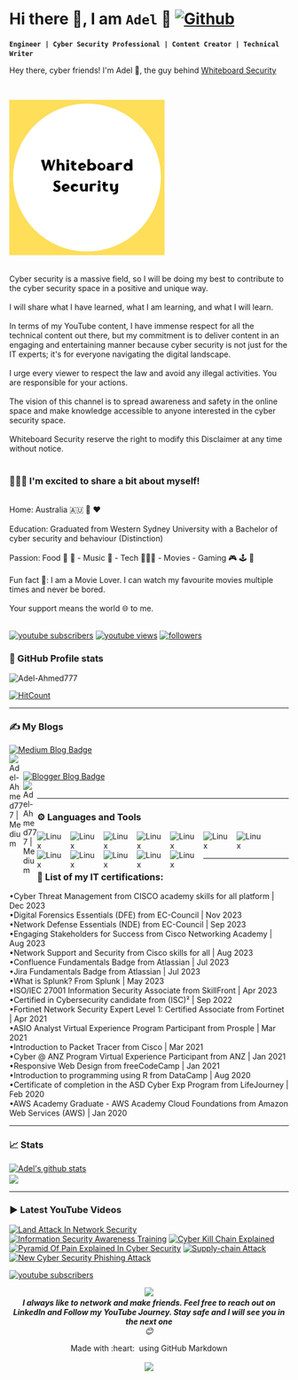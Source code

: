 # Hi there 👋, I am **`Adel`** 🙂 [![Github](https://img.shields.io/github/followers/Adel-Ahmed777?label=Follow_Me&style=social)](https://github.com/Adel-Ahmed777)

**`Engineer | Cyber Security Professional | Content Creator | Technical Writer`** 

Hey there, cyber friends! I'm Adel 👋, the guy behind [Whiteboard Security](https://www.youtube.com/@WhiteboardSecurity/featured) <br>



<br>
<p align="left">
  <img src="https://github.com/Adel-Ahmed777/WhiteboardSecurity/blob/main/WhiteboardSecurity_Images/Whiteboard%20Security%20Logo.jpg" width="280" height="280">
</p>
<br>
Cyber security is a massive field, so I will be doing my best to contribute to the cyber security space in a positive and unique way. <br>
<br>
I will share what I have learned, what I am learning, and what I will learn. <br>
<br>
In terms of my YouTube content, I have immense respect for all the technical content out there, but my commitment is to deliver content in an engaging and entertaining manner because cyber security is not just for the IT experts; it's for everyone navigating the digital landscape. <br>
<br>
I urge every viewer to respect the law and avoid any illegal activities. You are responsible for your actions. <br>
<br>
The vision of this channel is to spread awareness and safety in the online space and make knowledge accessible to anyone interested in the cyber security space. <br>
<br>
Whiteboard Security reserve the right to modify this Disclaimer at any time without notice.<br>
<br>

### 👨🏻‍🍳 I'm excited to share a bit about myself!  
<br>
Home: Australia 🇦🇺 🙏 ❤️ <br>
<br>
Education: Graduated from Western Sydney University with a Bachelor of cyber security and behaviour (Distinction) <br>
<br>
Passion: Food 🍔 🥞 - Music 🎵 - Tech 👨🏻‍💻 - Movies - Gaming 🎮 🕹️ 🎥 <br>
<br>
Fun fact 🦩: I am a Movie Lover. I can watch my favourite movies multiple times and never be bored. <br>
<br>
Your support means the world 🌐 to me. <br>
<br>

  <p align="left">
      <a href="https://www.youtube.com/channel/UC_lSWI1T2h41mku_ghPx08A?sub_confirmation=1">
         <img alt="youtube subscribers" title="Subscribe to my YouTube channel" src="https://custom-icon-badges.demolab.com/youtube/channel/subscribers/UC_lSWI1T2h41mku_ghPx08A?color=%23E05D44&label=SUBSCRIBE TO WHITEBOARD SECURITY&logo=video&logoColor=white&style=for-the-badge&labelColor=CE4630"/></a> 
      <a href="https://www.youtube.com/@WhiteboardSecurity/featured">
         <img alt="youtube views" title="YouTube views" src="https://custom-icon-badges.demolab.com/youtube/channel/views/UC_lSWI1T2h41mku_ghPx08A?color=%23E1AD0E&logo=eye&logoColor=white&style=for-the-badge&labelColor=C79600&label=WHITEBOARD SECURITY VIEWS"/></a> 
      <a href="https://github.com/Adel-Ahmed777?tab=followers">
         <img alt="followers" title="Follow me on Github" src="https://custom-icon-badges.demolab.com/github/followers/Adel-Ahmed777?color=236ad3&labelColor=black&style=for-the-badge&logo=person-add&label=GITHUB Followers&logoColor=white"/></a>
   </p>
   
 ### 👀 GitHub Profile stats  
 <p align="left"> <img src="https://komarev.com/ghpvc/?username=Adel-Ahmed777&style=for-the-badge&color=red" alt="Adel-Ahmed777" /> </p>

[![HitCount](https://hits.dwyl.com/Adel-Ahmed777/Adel-Ahmed777.svg?style=flat-square&show=unique)](http://hits.dwyl.com/Adel-Ahmed777/Adel-Ahmed777)



-------

### ✍️ My Blogs 

[![Medium Blog Badge](https://img.shields.io/badge/Medium%20Blog%20-black)](https://medium.com/@whiteboardsec007) <br>
<img align="left" alt="Adel-Ahmed777 | Medium" width="25px" src="https://cdn.jsdelivr.net/npm/simple-icons@v3/icons/medium.svg" /> <br>


[![Blogger Blog Badge](https://img.shields.io/badge/Blogger%20blog%20-orange)](https://whiteboardsecurity.blogspot.com/) <br>
<img align="left" alt="Adel-Ahmed777 | Medium" width="25px" src="https://cdn.jsdelivr.net/npm/simple-icons@3.13.0/icons/blogger.svg" /> <br>


-------
### ⚙️ Languages and Tools  

<img align="left" alt="Linux" width="50px" style="padding-right:10px;" src="https://cdn.jsdelivr.net/npm/simple-icons@3.13.0/icons/notion.svg"/>
<img align="left" alt="Linux" width="50px" style="padding-right:10px;" src="https://cdn.jsdelivr.net/npm/simple-icons@3.13.0/icons/python.svg"/>
<img align="left" alt="Linux" width="50px" style="padding-right:10px;" src="https://cdn.jsdelivr.net/npm/simple-icons@3.13.0/icons/markdown.svg"/>
<img align="left" alt="Linux" width="50px" style="padding-right:10px;" src="https://cdn.jsdelivr.net/npm/simple-icons@3.13.0/icons/github.svg"/>
<img align="left" alt="Linux" width="50px" style="padding-right:10px;" src="https://cdn.jsdelivr.net/npm/simple-icons@3.13.0/icons/gitlab.svg"/>
<img align="left" alt="Linux" width="50px" style="padding-right:10px;" src="https://cdn.jsdelivr.net/npm/simple-icons@3.13.0/icons/gnubash.svg"/>
<img align="left" alt="Linux" width="50px" style="padding-right:10px;" src="https://cdn.jsdelivr.net/npm/simple-icons@3.13.0/icons/html5.svg"/>
<img align="left" alt="Linux" width="50px" style="padding-right:10px;" src="https://cdn.jsdelivr.net/npm/simple-icons@3.13.0/icons/css3.svg"/>
<img align="left" alt="Linux" width="50px" style="padding-right:10px;" src="https://cdn.jsdelivr.net/npm/simple-icons@3.13.0/icons/windows.svg"/>
<img align="left" alt="Linux" width="50px" style="padding-right:10px;" src="https://cdn.jsdelivr.net/npm/simple-icons@3.13.0/icons/powershell.svg"/>
<img align="left" alt="Linux" width="50px" style="padding-right:10px;" src="https://cdn.jsdelivr.net/npm/simple-icons@3.13.0/icons/linux.svg"/>
<img align="left" alt="Linux" width="50px" style="padding-right:10px;" src="https://cdn.jsdelivr.net/npm/simple-icons@3.13.0/icons/git.svg"/> <br>

<br />

------

### 📕 List of my IT certifications:

•Cyber Threat Management from CISCO academy skills for all platform | Dec 2023 <br>
•Digital Forensics Essentials (DFE) from EC-Council | Nov 2023 <br>
•Network Defense Essentials (NDE) from EC-Council | Sep 2023 <br>
•Engaging Stakeholders for Success from Cisco Networking Academy | Aug 2023 <br>
•Network Support and Security from Cisco skills for all | Aug 2023 <br>
•Confluence Fundamentals Badge from Atlassian | Jul 2023 <br>
•Jira Fundamentals Badge from Atlassian | Jul 2023 <br>
•What is Splunk? From Splunk | May 2023 <br>
•ISO/IEC 27001 Information Security Associate from SkillFront | Apr 2023 <br>
•Certified in Cybersecurity candidate from (ISC)² | Sep 2022 <br>
•Fortinet Network Security Expert Level 1: Certified Associate from Fortinet | Apr 2021 <br>
•ASIO Analyst Virtual Experience Program Participant from Prosple | Mar 2021 <br>
•Introduction to Packet Tracer from Cisco | Mar 2021 <br>
•Cyber @ ANZ Program Virtual Experience Participant from ANZ | Jan 2021 <br>
•Responsive Web Design from freeCodeCamp | Jan 2021 <br>
•Introduction to programming using R from DataCamp | Aug 2020 <br>
•Certificate of completion in the ASD Cyber Exp Program from LifeJourney | Feb 2020 <br>
•AWS Academy Graduate - AWS Academy Cloud Foundations from Amazon Web Services (AWS) | Jan 2020 <br>




------

### 📈 Stats


<a href="https://github.com/Adel-Ahmed777">
 <img align="center" src="https://github-readme-stats.vercel.app/api?username=Adel-Ahmed777&show_icons=true&theme=graywhite&line_height=30" alt="Adel's github stats"/>
</a>
<br>

<a href="https://github.com/Adel-Ahmed777">
  <img align="center" src="https://github-readme-stats.vercel.app/api/top-langs/?username=Adel-Ahmed777&theme=graywhite">
</a> 
<br>

--------






### ▶️ Latest YouTube Videos

<!-- BEGIN YOUTUBE-CARDS -->
[![Land Attack In Network Security](https://ytcards.demolab.com/?id=iY95hQuWJHE&title=Land+Attack+In+Network+Security&lang=en&timestamp=1730029945&background_color=%230d1117&title_color=%23ffffff&stats_color=%23dedede&max_title_lines=1&width=250&border_radius=5 "Land Attack In Network Security")](https://www.youtube.com/watch?v=iY95hQuWJHE)
[![Information Security Awareness Training](https://ytcards.demolab.com/?id=bQMDvfry7P4&title=Information+Security+Awareness+Training&lang=en&timestamp=1729593883&background_color=%230d1117&title_color=%23ffffff&stats_color=%23dedede&max_title_lines=1&width=250&border_radius=5 "Information Security Awareness Training")](https://www.youtube.com/watch?v=bQMDvfry7P4)
[![Cyber Kill Chain Explained](https://ytcards.demolab.com/?id=AzcHh5fj0cA&title=Cyber+Kill+Chain+Explained&lang=en&timestamp=1729414754&background_color=%230d1117&title_color=%23ffffff&stats_color=%23dedede&max_title_lines=1&width=250&border_radius=5 "Cyber Kill Chain Explained")](https://www.youtube.com/watch?v=AzcHh5fj0cA)
[![Pyramid Of Pain Explained In Cyber Security](https://ytcards.demolab.com/?id=b4fS2FLkOWw&title=Pyramid+Of+Pain+Explained+In+Cyber+Security&lang=en&timestamp=1728795242&background_color=%230d1117&title_color=%23ffffff&stats_color=%23dedede&max_title_lines=1&width=250&border_radius=5 "Pyramid Of Pain Explained In Cyber Security")](https://www.youtube.com/watch?v=b4fS2FLkOWw)
[![Supply-chain Attack](https://ytcards.demolab.com/?id=zDV9YUwO5Zk&title=Supply-chain+Attack&lang=en&timestamp=1727018204&background_color=%230d1117&title_color=%23ffffff&stats_color=%23dedede&max_title_lines=1&width=250&border_radius=5 "Supply-chain Attack")](https://www.youtube.com/watch?v=zDV9YUwO5Zk)
[![New Cyber Security Phishing Attack](https://ytcards.demolab.com/?id=_PW-4AgbyTw&title=New+Cyber+Security+Phishing+Attack&lang=en&timestamp=1724573756&background_color=%230d1117&title_color=%23ffffff&stats_color=%23dedede&max_title_lines=1&width=250&border_radius=5 "New Cyber Security Phishing Attack")](https://www.youtube.com/watch?v=_PW-4AgbyTw)
<!-- END YOUTUBE-CARDS -->

<a href="https://www.youtube.com/channel/UC_lSWI1T2h41mku_ghPx08A?sub_confirmation=1">
         <img alt="youtube subscribers" title="Subscribe to my YouTube channel" src="https://custom-icon-badges.demolab.com/youtube/channel/subscribers/UC_lSWI1T2h41mku_ghPx08A?color=%23E05D44&label=SUBSCRIBE TO WHITEBOARD SECURITY&logo=video&logoColor=white&style=for-the-badge&labelColor=CE4630"/></a> 


<p align="center">
<img src="https://media.giphy.com/media/v1.Y2lkPTc5MGI3NjExOWZ2YXVraGt5NXM5MjRzenlyZ3Y0em15OWZxbGJkaWJzb3pyZDl4dSZlcD12MV9pbnRlcm5hbF9naWZfYnlfaWQmY3Q9cw/8lJP6k6bYJQMZKsuJv/giphy.gif" width="25%"> <em>
  <br>
  <b>I always like to network and make friends. Feel free to reach out on LinkedIn and Follow my YouTube Journey. Stay safe and I will see you in the next one</b> <br>
  😊</em>
  
</p>

<p align="center">
  Made with :heart: &nbsp;using GitHub Markdown
  <br/>
   <br/>
  <img src="https://media.giphy.com/media/jpVnC65DmYeyRL4LHS/giphy.gif" width="25%">
</p>
